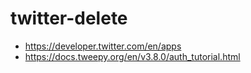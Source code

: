 # twitter-delete

- https://developer.twitter.com/en/apps
- https://docs.tweepy.org/en/v3.8.0/auth_tutorial.html
